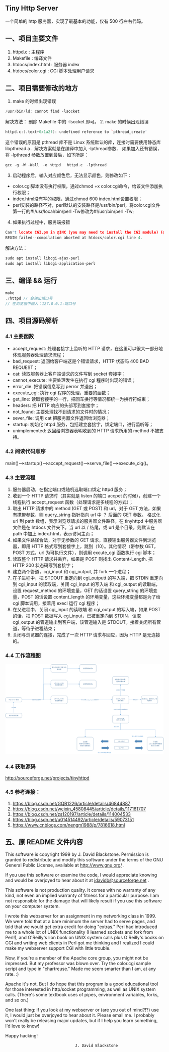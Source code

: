 ## Tiny Http Server
一个简单的 http 服务器，实现了最基本的功能，仅有 500 行左右代码。

## 一、项目主要文件
1. httpd.c : 主程序
2. Makefile : 编译文件
3. htdocs/index.html : 服务器 index
4. htdocs/color.cgi : CGI 脚本处理用户请求

## 二、项目需要修改的地方
1. make 的时候出现错误
```cpp
/usr/bin/ld: cannot find -lsocket
```
解决方法： 
删除 Makefile 中的 -lsocket 即可。
2. make 的时候出现错误
```cpp
httpd.c:(.text+0x1a2f): undefined reference to `pthread_create'
```
这个错误的原因是 pthread 库不是 Linux 系统默认的库，连接时需要使用静态库 libpthread.a．解决方案就是在编译中加入 -lpthread参数．
如果加入还有错误，将 -lpthread 参数放置到最后，如下所是：
```cpp
gcc -g -W -Wall　-o httpd 　httpd.c　-lpthread
```
3. 启动程序后，输入对应颜色后，无法显示颜色，则修改如下：
* color.cgi脚本没有执行权限，通过chmod +x color.cgi命令，给该文件添加执行权限；
* index.html没有写的权限，通过chmod 600 index.html设置权限；
* perl安装的路径不对，perl默认的安装路径是/usr/bin/perl，将color.cgi文件第一行的#!/usr/local/bin/perl -Tw修改为#!/usr/bin/perl -Tw;
4. 如果执行过程中，服务端报错
```cpp
Can't locate CGI.pm in @INC (you may need to install the CGI module) (@INC contains: /etc/perl /usr/local/lib/x86_64-linux-gnu/perl/5.30.0 /usr/local/share/perl/5.30.0 /usr/lib/x86_64-linux-gnu/perl5/5.30 /usr/share/perl5 /usr/lib/x86_64-linux-gnu/perl/5.30 /usr/share/perl/5.30 /usr/local/lib/site_perl /usr/lib/x86_64-linux-gnu/perl-base) at htdocs/color.cgi line 4.
BEGIN failed--compilation aborted at htdocs/color.cgi line 4.
```
解决方法：
```cpp
sudo apt install libcgi-ajax-perl
sudo apt install libcgi-application-perl
```

## 三、编译 && 运行

```cpp
make
./httpd // 会输出端口号
// 在浏览器中输入：127.0.0.1:端口号
```

## 四、项目源码解析

### 4.1 主要函数

* accept_request:  处理套接字上监听的 HTTP 请求，在这里可以很大一部分地体现服务器处理请求流程；
* bad_request: 返回给客户端这是个错误请求，HTTP 状态吗 400 BAD REQUEST；
* cat: 读取服务器上客户端请求的文件写到 socket 套接字；
* cannot_execute: 主要处理发生在执行 cgi 程序时出现的错误；
* error_die: 把错误信息写到 perror 并退出；
* execute_cgi: 执行 cgi 程序的处理，重要的函数；
* get_line: 读取套接字的一行，把回车换行等情况都统一为换行符结束；
* headers: 把 HTTP 响应的头部写到套接字；
* not_found: 主要处理找不到请求的文件时的情况；
* sever_file: 调用 cat 把服务器文件返回给浏览器；
* startup: 初始化 httpd 服务，包括建立套接字，绑定端口，进行监听等；
* unimplemented: 返回给浏览器表明收到的 HTTP 请求所用的 method 不被支持。

### 4.2 阅读代码顺序
main()——>startup()——>accept_request()——>serve_file()——>execute_cig()。

### 4.3 主要流程

1. 服务器启动，在指定端口或随机选取端口绑定 httpd 服务；
2. 收到一个 HTTP 请求时（其实就是 listen 的端口 accpet 的时候），创建一个线程执行 accept_request 函数（处理请求是多线程的方式）；
3. 取出 HTTP 请求中的 method (GET 或 POST) 和 url，对于 GET 方法，如果有携带参数，则 query_string 指针指向 url 中 ？ 后面的 GET 参数。
格式化 url 到 path 数组，表示浏览器请求的服务器文件路径，在 tinyhttpd 中服务器文件是在 htdocs 文件夹下。当 url 以 / 结尾，或 url 是个目录，则默认在 path 中加上 index.html，表示访问主页；
5. 如果文件路径合法，对于无参数的 GET 请求，直接输出服务器文件到浏览器，即用 HTTP 格式写到套接字上，跳到（10）。其他情况（带参数 GET，POST 方式，url 为可执行文件），则调用 excute_cgi 函数执行 cgi 脚本；
6. 读取整个 HTTP 请求并丢弃，如果是 POST 则找出 Content-Length. 把 HTTP 200 状态码写到套接字；
7. 建立两个管道，cgi_input 和 cgi_output, 并 fork 一个进程；
8. 在子进程中，把 STDOUT 重定向到 cgi_outputt 的写入端，把 STDIN 重定向到 cgi_input 的读取端，关闭 cgi_input 的写入端 和 cgi_output 的读取端，设置 request_method 的环境变量，GET 的话设置 query_string 的环境变量，POST 的话设置 content_length 的环境变量，这些环境变量都是为了给 cgi 脚本调用，接着用 execl 运行 cgi 程序；
9. 在父进程中，关闭 cgi_input 的读取端 和 cgi_output 的写入端，如果 POST 的话，把 POST 数据写入 cgi_input，已被重定向到 STDIN，读取 cgi_output 的管道输出到客户端，该管道输入是 STDOUT。接着关闭所有管道，等待子进程结束；
10. 关闭与浏览器的连接，完成了一次 HTTP 请求与回应，因为 HTTP 是无连接的。

### 4.4 工作流程图

<div align=center>
  <img src="./htdocs/TinyHttp.png"/>
</div>

### 4.4 获取源码
http://sourceforge.net/projects/tinyhttpd


### 4.5 参考连接：
1. https://blog.csdn.net/GQB1226/article/details/46844887
2. https://blog.csdn.net/weixin_45808445/article/details/117161707
3. https://blog.csdn.net/zs120197/article/details/114004533
4. https://blog.csdn.net/u014514492/article/details/59073151
5. https://www.cnblogs.com/nengm1988/p/7816618.html


## 五、原 README 文件内容
  This software is copyright 1999 by J. David Blackstone.  Permission
is granted to redistribute and modify this software under the terms of
the GNU General Public License, available at http://www.gnu.org/ .

  If you use this software or examine the code, I would appreciate
knowing and would be overjoyed to hear about it at
jdavidb@sourceforge.net .

  This software is not production quality.  It comes with no warranty
of any kind, not even an implied warranty of fitness for a particular
purpose.  I am not responsible for the damage that will likely result
if you use this software on your computer system.

  I wrote this webserver for an assignment in my networking class in
1999.  We were told that at a bare minimum the server had to serve
pages, and told that we would get extra credit for doing "extras."
Perl had introduced me to a whole lot of UNIX functionality (I learned
sockets and fork from Perl!), and O'Reilly's lion book on UNIX system
calls plus O'Reilly's books on CGI and writing web clients in Perl got
me thinking and I realized I could make my webserver support CGI with
little trouble.

  Now, if you're a member of the Apache core group, you might not be
impressed.  But my professor was blown over.  Try the color.cgi sample
script and type in "chartreuse."  Made me seem smarter than I am, at
any rate. :)

  Apache it's not.  But I do hope that this program is a good
educational tool for those interested in http/socket programming, as
well as UNIX system calls.  (There's some textbook uses of pipes,
environment variables, forks, and so on.)

  One last thing: if you look at my webserver or (are you out of
mind?!?) use it, I would just be overjoyed to hear about it.  Please
email me.  I probably won't really be releasing major updates, but if
I help you learn something, I'd love to know!

  Happy hacking!

                                   J. David Blackstone
